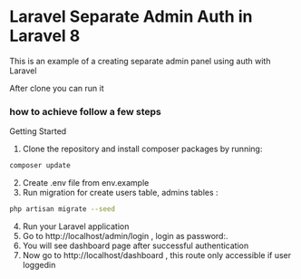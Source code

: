 # Laravel Separate Admin Auth in Laravel 8
This is an example of a creating separate admin panel using auth with Laravel

After clone you can run it

### how to achieve follow a few steps 
Getting Started
1. Clone the repository and install composer packages by running:
```bash
composer update 
```
2. Create .env file from env.example
3. Run migration for create users table, admins  tables :
```bash
php artisan migrate --seed
```
4. Run your Laravel application
5. Go to http://localhost/admin/login , login as <EMAIL> password:<PASSWORD>.
6. You will see dashboard page after successful authentication
7. Now go to http://localhost/dashboard , this route only accessible if user loggedin
